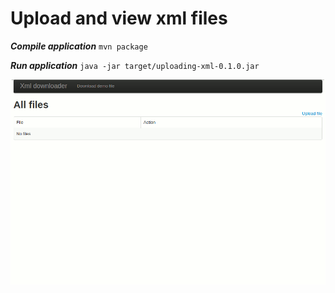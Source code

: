 # Upload and view xml files

***Compile application***
`mvn package`

***Run application***
`java -jar target/uploading-xml-0.1.0.jar`

<img src="screen.gif" alt="" align="center">